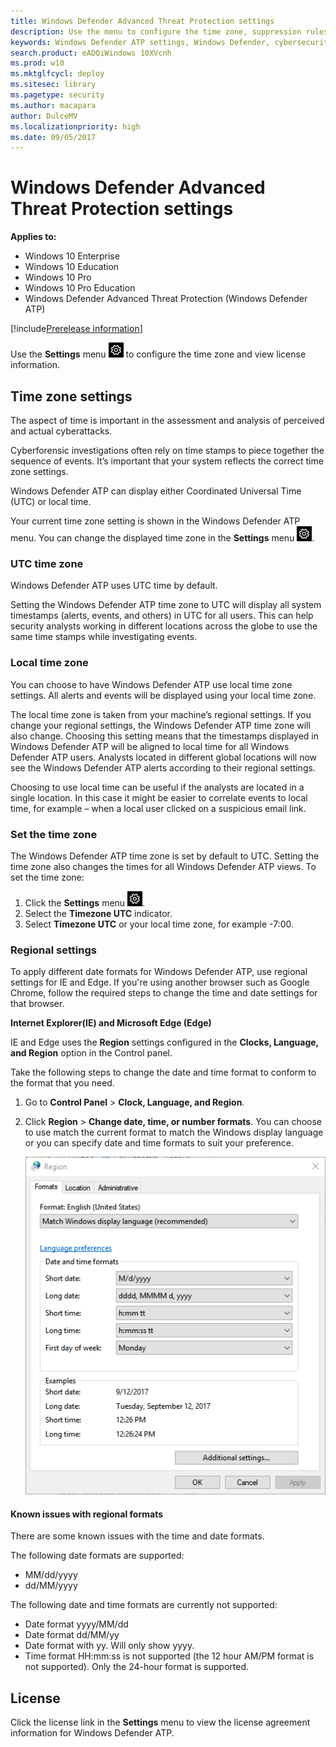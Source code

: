```yaml
---
title: Windows Defender Advanced Threat Protection settings
description: Use the menu to configure the time zone, suppression rules, and view license information.
keywords: Windows Defender ATP settings, Windows Defender, cybersecurity threat intelligence, advanced threat protection, time zone, utc, local time, license, suppression rules
search.product: eADQiWindows 10XVcnh
ms.prod: w10
ms.mktglfcycl: deploy
ms.sitesec: library
ms.pagetype: security
ms.author: macapara
author: DulceMV
ms.localizationpriority: high
ms.date: 09/05/2017
---
```


# Windows Defender Advanced Threat Protection settings

**Applies to:**

- Windows 10 Enterprise
- Windows 10 Education
- Windows 10 Pro
- Windows 10 Pro Education
- Windows Defender Advanced Threat Protection (Windows Defender ATP)

[!include[Prerelease information](prerelease.md)]

Use the **Settings** menu ![Settings icon](images/settings.png) to configure the time zone and view license information.

## Time zone settings
The aspect of time is important in the assessment and analysis of perceived and actual cyberattacks.

Cyberforensic investigations often rely on time stamps to piece together the sequence of events. It’s important that your system reflects the correct time zone settings.

Windows Defender ATP can display either Coordinated Universal Time (UTC) or local time.

Your current time zone setting is shown in the Windows Defender ATP menu. You can change the displayed time zone in the **Settings** menu ![Settings icon](images/settings.png).

### UTC time zone
Windows Defender ATP uses UTC time by default.

Setting the Windows Defender ATP time zone to UTC will display all system timestamps (alerts, events, and others) in UTC for all users. This can help security analysts working in different locations across the globe to use the same time stamps while investigating events.

### Local time zone
You can choose to have Windows Defender ATP use local time zone settings. All alerts and events will be displayed using your local time zone.

The local time zone is taken from your machine’s regional settings. If you change your regional settings, the Windows Defender ATP time zone will also change. Choosing this setting means that the timestamps displayed in Windows Defender ATP will be aligned to local time for all Windows Defender ATP users. Analysts located in different global locations will now see the Windows Defender ATP alerts according to their regional settings.

Choosing to use local time can be useful if the analysts are located in a single location. In this case it might be easier to correlate events to local time, for example – when a local user clicked on a suspicious email link.

### Set the time zone
The Windows Defender ATP time zone is set by default to UTC.
Setting the time zone also changes the times for all Windows Defender ATP views.
To set the time zone:

1.	Click the **Settings** menu ![Settings icon](images/settings.png).
2.	Select the **Timezone UTC** indicator.
3.	Select **Timezone UTC** or your local time zone, for example -7:00. 

### Regional settings
To apply different date formats for Windows Defender ATP, use regional settings for IE and Edge. If you're using another browser such as Google Chrome, follow the required steps to change the time and date settings for that browser. 


**Internet Explorer(IE) and Microsoft Edge (Edge)**

IE and Edge uses the **Region** settings configured in the **Clocks, Language, and Region** option in the Control panel. 

Take the following steps to change the date and time format to conform to the format that you need.

1. Go to **Control Panel** > **Clock, Language, and Region**.
2. Click **Region** > **Change date, time, or number formats**. You can choose to use match the current format to match the Windows display language or you can specify date and time formats to suit your preference.

    ![Image of region settings in control panel](images/atp-region-control-panel.png)

#### Known issues with regional formats
There are some known issues with the time and date formats. 

The following date formats are supported:
- MM/dd/yyyy
- dd/MM/yyyy

The following date and time formats are currently not supported:
- Date format yyyy/MM/dd
- Date format dd/MM/yy
- Date format with yy. Will only show yyyy.
- Time format HH:mm:ss is not supported (the 12 hour AM/PM format is not supported). Only the 24-hour format is supported.



## License
Click the license link in the **Settings** menu to view the license agreement information for Windows Defender ATP.

